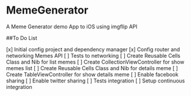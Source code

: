 # MemeGenerator
A Meme Generator demo App to iOS using imgflip API

##To Do List

[x] Initial config project and dependency manager
[x] Config router and networking Memes API
[  ] Tests to networking
[  ] Create Reusable Cells Class and Nib for list memes
[  ] Create CollectionViewController for show memes list
[  ] Create Reusable Cells Class and Nib for details meme
[  ] Create TableViewController for show details meme
[  ] Enable facebook sharing
[  ] Enable twitter sharing
[  ] Tests integration
[  ] Setup continuous integration

